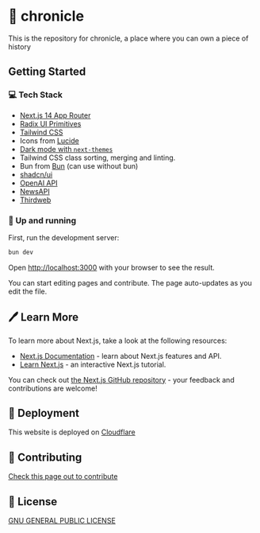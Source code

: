 # 📰 chronicle

This is the repository for chronicle, a place where you can own a piece of history

## Getting Started

### 💻 Tech Stack

- [Next.js 14 App Router](https://nextjs.org/docs)
- [Radix UI Primitives](https://www.radix-ui.com/primitives)
- [Tailwind CSS](https://tailwindcss.com/)
- Icons from [Lucide](https://lucide.dev)
- [Dark mode with `next-themes`](https://github.com/pacocoursey/next-themes)
- Tailwind CSS class sorting, merging and linting.
- Bun from [Bun](https://bun.sh) (can use without bun)
- [shadcn/ui](https://ui.shadcn.com/)
- [OpenAI API](https://platform.openai.com/docs/introduction)
- [NewsAPI](https://newsapi.org/docs)
- [Thirdweb](https://portal.thirdweb.com/)

### 🏃 Up and running

First, run the development server:

```bash
bun dev
```

Open [http://localhost:3000](http://localhost:3000) with your browser to see the result.

You can start editing pages and contribute. The page auto-updates as you edit the file.

## 🖊️ Learn More

To learn more about Next.js, take a look at the following resources:

- [Next.js Documentation](https://nextjs.org/docs) - learn about Next.js features and API.
- [Learn Next.js](https://nextjs.org/learn) - an interactive Next.js tutorial.

You can check out [the Next.js GitHub repository](https://github.com/vercel/next.js/) - your feedback and contributions are welcome!

## 🚀 Deployment

This website is deployed on [Cloudflare](https://pages.cloudflare.com/)

## 📜 Contributing

[Check this page out to contribute](CONTRIBUTING.md)

## 🪪 License

[GNU GENERAL PUBLIC LICENSE](LICENSE)
